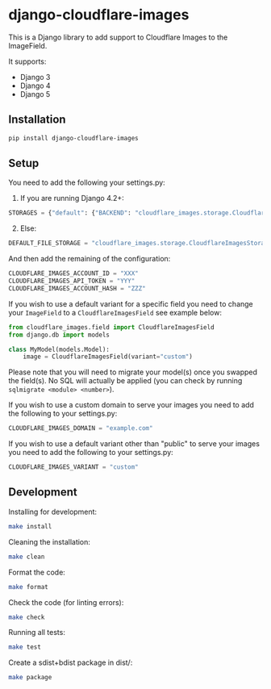# django-cloudflare-images

This is a Django library to add support to Cloudflare Images to the ImageField.

It supports:

 * Django 3
 * Django 4
 * Django 5

## Installation

```sh
pip install django-cloudflare-images
```

## Setup

You need to add the following your settings.py:


1. If you are running Django 4.2+:

```python
STORAGES = {"default": {"BACKEND": "cloudflare_images.storage.CloudflareImagesStorage"}}
```

2. Else:


```python
DEFAULT_FILE_STORAGE = "cloudflare_images.storage.CloudflareImagesStorage"
```

And then add the remaining of the configuration:

```python
CLOUDFLARE_IMAGES_ACCOUNT_ID = "XXX"
CLOUDFLARE_IMAGES_API_TOKEN = "YYY"
CLOUDFLARE_IMAGES_ACCOUNT_HASH = "ZZZ"
```

If you wish to use a default variant for a specific field you need to change your `ImageField` to a `CloudflareImagesField` see example below:

```python
from cloudflare_images.field import CloudflareImagesField
from django.db import models

class MyModel(models.Model):
    image = CloudflareImagesField(variant="custom")


```

Please note that you will need to migrate your model(s) once you swapped the field(s). No SQL will actually be applied (you can check by running `sqlmigrate <module> <number>`).

If you wish to use a custom domain to serve your images you need to add the following to your settings.py:

```python
CLOUDFLARE_IMAGES_DOMAIN = "example.com"

```

If you wish to use a default variant other than "public" to serve your images you need to add the following to your settings.py:

```python
CLOUDFLARE_IMAGES_VARIANT = "custom"
```

## Development

Installing for development:

```sh
make install
```

Cleaning the installation:

```sh
make clean
```

Format the code:

```sh
make format
```

Check the code (for linting errors):

```sh
make check
```

Running all tests:

```sh
make test
```

Create a sdist+bdist package in dist/:

```sh
make package
```
